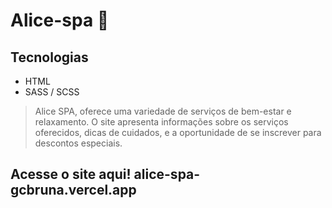 # Alice-spa 🫧

## Tecnologias
* HTML
* SASS / SCSS

> Alice SPA, oferece uma variedade de serviços de bem-estar e relaxamento.
O site apresenta informações sobre os serviços oferecidos, dicas de cuidados, e a oportunidade de se inscrever para descontos especiais.

## Acesse o site aqui! alice-spa-gcbruna.vercel.app
